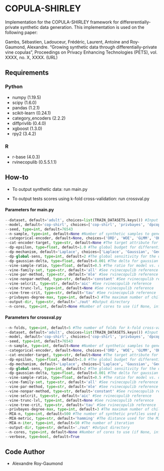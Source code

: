 # COPULA-SHIRLEY
Implementation for the COPULA-SHIRLEY framework for differerentially-private synthetic data generation. This implementation is used on the following paper:

Gambs, Sébastien, Ladouceur, Frédéric, Laurent, Antoine and Roy-Gaumond, Alexandre. “Growing synthetic data through differentially-private vine copulas”, Proceedings on Privacy Enhancing Technologies (PETS), vol. XXXX, no. X, XXXX. (URL)

## Requirements 
### Python
- numpy (1.19.5)
- scipy (1.6.0)
- pandas (1.2.1)
- scikit-learn (0.24.1)
- category_encoders (2.2.2)
- diffprivlib (0.4.0)
- xgboost (1.3.0)
- rpy2 (3.4.2)

### R
- r-base (4.0.3)
- rvinecopulib (0.5.5.1.1) 

## How-to
- To output synthetic data: run main.py

- To output tests scores using k-fold cross-validation: run crossval.py

#### Parameters for main.py
```python
--dataset, default='adult', choices=list(TRAIN_DATASETS.keys()) #Input dataset ('adult', 'compas' or 'texas_hospital')
--model, default='cop-shirl', choices=['cop-shirl', 'privbayes', 'dpcopula', 'dp-histogram'] #Generative model to use
--seed, type=int, default=76543
--n-sample, type=int, default=None #Number of synthetic samples to generate
--categorical-encoder, default=None, choices=('ORD', 'WOE', 'GLMM', 'OHE') #The encoder for categorical attributes
--cat-encoder-target, type=str, default=None #The target attribute for surpervised categorical encoder ('WOE' and 'GLMM')
--dp-epsilon, type=float, default=1.0 #The global budget for differential-privacy
--dp-mechanism, default='Laplace', choices=['Laplace', 'Gaussian', 'Geometric'] #The mechanism used for do-histograms computation in copula-shirley
--dp-global-sens, type=int, default=2 #The global sensitivity for the dp mechanism
--dp-gaussian-delta, type=float, default=0.001 #The delta for gaussian mechanism
--vine-sample-ratio, type=float, default=0.5 #The ratio for model vs. dp-histogram training (0.7 means 70% of data will be used as pseudo-observations for the vine-copula model and 30% will be used for dp-histograms)
--vine-family-set, type=str, default='all' #See rvinecopulib reference
--vine-par-method, type=str, default='mle' #See rvinecopulib reference
--vine-nonpar-method, type=str, default='constant' #See rvinecopulib reference
--vine-selcrit, type=str, default='aic' #See rvinecopulib reference
--vine-trunc-lvl, type=int, default=None #See rvinecopulib reference
--vine-tree-crit, type=str, default='tau' #See rvinecopulib reference
--privbayes-degree-max, type=int, default=3 #The maximum number of children for PrivBayes network  
--output-dir, type=str, default='./out' #Output directory
--n-cores, type=int, default=None #Number of cores to use (if None, inferred)
```

#### Parameters for crossval.py
```python
--n-folds, type=int, default=5 #The number of folds for k-fold cross-validation
--dataset, default='adult', choices=list(TRAIN_DATASETS.keys()) #Input dataset ('adult', 'compas' or 'texas_hospital')
--model, default='cop-shirl', choices=['cop-shirl', 'privbayes', 'dpcopula', 'dp-histogram'] #Generative model to use
--seed, type=int, default=76543
--n-sample, type=int, default=None #Number of synthetic samples to generate
--categorical-encoder, default=None, choices=('ORD', 'WOE', 'GLMM', 'OHE') #The encoder for categorical attributes
--cat-encoder-target, type=str, default=None #The target attribute for surpervised categorical encoder ('WOE' and 'GLMM')
--dp-epsilon, type=float, default=1.0 #The global budget for differential-privacy
--dp-mechanism, default='Laplace', choices=['Laplace', 'Gaussian', 'Geometric'] #The mechanism used for do-histograms computation in copula-shirley
--dp-global-sens, type=int, default=2 #The global sensitivity for the dp mechanism
--dp-gaussian-delta, type=float, default=0.001 #The delta for gaussian mechanism
--vine-sample-ratio, type=float, default=0.5 #The ratio for model vs. dp-histogram training (0.7 means 70% of data will be used as pseudo-observations for the vine-copula model and 30% will be used for dp-histograms)
--vine-family-set, type=str, default='all' #See rvinecopulib reference
--vine-par-method, type=str, default='mle' #See rvinecopulib reference
--vine-nonpar-method, type=str, default='constant' #See rvinecopulib reference
--vine-selcrit, type=str, default='aic' #See rvinecopulib reference
--vine-trunc-lvl, type=int, default=None #See rvinecopulib reference
--vine-tree-crit, type=str, default='tau' #See rvinecopulib reference
--privbayes-degree-max, type=int, default=3 #The maximum number of children for PrivBayes network  
--MIA-n, type=int, default=500 #The number of synthetic profiles used per iteration of the Membership Inference Attack
--MIA-metric, type=str, default='hamming' #The distance used for the MIA
--MIA-n-iter, type=int, default=50 #The number of iteration
--output-dir, type=str, default='./out' #Output directory
--n-cores, type=int, default=None #Number of cores to use (if None, inferred)
--verbose, type=bool, default=True
```


## Code Author
- Alexandre Roy-Gaumond
